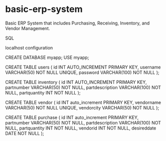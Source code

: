 # basic-erp-system
Basic ERP System that includes Purchasing, Receiving, Inventory, and Vendor Management.


SQL

localhost configuration

CREATE DATABASE myapp;
USE myapp;

CREATE TABLE users (
    id INT AUTO_INCREMENT PRIMARY KEY,
    username VARCHAR(50) NOT NULL UNIQUE,
    password VARCHAR(100) NOT NULL
);

CREATE TABLE inventory (
    id INT AUTO_INCREMENT PRIMARY KEY,
    partnumber VARCHAR(50) NOT NULL,
    partdescription VARCHAR(100) NOT NULL,
    partquantity INT NOT NULL
);

CREATE TABLE vendor (
	id INT auto_increment PRIMARY KEY,
    vendorname VARCHAR(50) NOT NULL UNIQUE,
    vendorcity VARCHAR(50) NOT NULL
    );
    
CREATE TABLE purchase (
	id INT auto_increment PRIMARY KEY,
    partnumber VARCHAR(50) NOT NULL,
    partdescription VARCHAR(100) NOT NULL,
    partquantity INT NOT NULL,
    vendorid INT NOT NULL,
    desireddate DATE NOT NULL
    );
